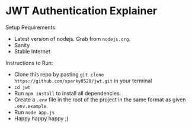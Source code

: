 # JWT Authentication Explainer

Setup Requirements: 
- Latest version of nodejs. Grab from `nodejs.org`.
- Sanity
- Stable Internet

Instructions to Run:
- Clone this repo by pasting `git clone https://github.com/sparky0520/jwt.git` in your terminal
- `cd jwt` 
- Run `npm install` to install all dependencies.
- Create a `.env` file in the root of the project in the same format as given `.env.example`.
- Run `node app.js`
- Happy happy happy ;)
